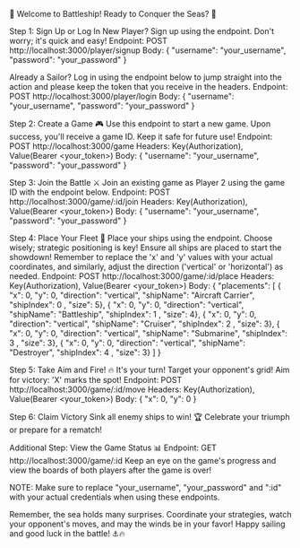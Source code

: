 🚢 Welcome to Battleship! Ready to Conquer the Seas? 🌊

Step 1: Sign Up or Log In
New Player? Sign up using the endpoint. Don't worry; it's quick and easy!
Endpoint: POST http://localhost:3000/player/signup
Body:
{
  "username": "your_username",
  "password": "your_password"
}

Already a Sailor? Log in using the endpoint below to jump straight into the action and please keep the token that you receive in the headers.
Endpoint: POST http://localhost:3000/player/login
Body:
{
  "username": "your_username",
  "password": "your_password"
}


Step 2: Create a Game 🎮
Use this endpoint to start a new game. Upon success, you'll receive a game ID. Keep it safe for future use!
Endpoint: POST http://localhost:3000/game
Headers: Key(Authorization), Value(Bearer <your_token>)
Body:
{
  "username": "your_username",
  "password": "your_password"
}


Step 3: Join the Battle ⚔️
Join an existing game as Player 2 using the game ID with the endpoint below.
Endpoint: POST http://localhost:3000/game/:id/join
Headers: Key(Authorization), Value(Bearer <your_token>)
Body:
{
  "username": "your_username",
  "password": "your_password"
}


Step 4: Place Your Fleet 🚢
Place your ships using the endpoint. Choose wisely; strategic positioning is key! Ensure all ships are placed to start the showdown! Remember to replace the 'x' and 'y' values with your actual coordinates, and similarly, adjust the direction ('vertical' or 'horizontal') as needed.
Endpoint: POST http://localhost:3000/game/:id/place
Headers: Key(Authorization), Value(Bearer <your_token>)
Body:
{
    "placements": [
        { "x": 0, "y": 0, "direction": "vertical", "shipName": "Aircraft Carrier", "shipIndex": 0 , "size": 5},
        { "x": 0, "y": 0, "direction": "vertical", "shipName": "Battleship", "shipIndex": 1 , "size": 4},
        { "x": 0, "y": 0, "direction": "vertical", "shipName": "Cruiser", "shipIndex": 2 , "size": 3},
        { "x": 0, "y": 0, "direction": "vertical", "shipName": "Submarine", "shipIndex": 3 , "size": 3},
        { "x": 0, "y": 0, "direction": "vertical", "shipName": "Destroyer", "shipIndex": 4 , "size": 3}
    ]
}

Step 5: Take Aim and Fire! 🔥
It's your turn! Target your opponent's grid! Aim for victory: 'X' marks the spot!
Endpoint: POST http://localhost:3000/game/:id/move
Headers: Key(Authorization), Value(Bearer <your_token>)
Body:
{
  "x": 0,
  "y": 0
}


Step 6: Claim Victory
Sink all enemy ships to win! 🏆 Celebrate your triumph or prepare for a rematch!

Additional Step: View the Game Status 📊
Endpoint: GET http://localhost:3000/game/:id
Keep an eye on the game's progress and view the boards of both players after the game is over!

NOTE: Make sure to replace "your_username", "your_password" and ":id" with your actual credentials when using these endpoints.

Remember, the sea holds many surprises. Coordinate your strategies, watch your opponent's moves, and may the winds be in your favor! Happy sailing and good luck in the battle! ⚓🔥
